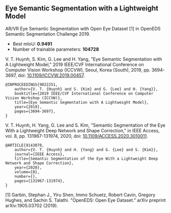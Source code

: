 
## Eye Semantic Segmentation with a Lightweight Model
AR/VR Eye Semantic Segmentation with Open Eye Dataset [1] in OpenEDS Semantic Segmentation Challenge 2019.
- Best mIoU: **0.9491**
- Number of trainable parameters: **104728**


V. T. Huynh, S. Kim, G. Lee and H. Yang, "Eye Semantic Segmentation with A Lightweight Model," 2019 IEEE/CVF International Conference on Computer Vision Workshop (ICCVW), Seoul, Korea (South), 2019, pp. 3694-3697, doi: [10.1109/ICCVW.2019.00457](https://ieeexplore.ieee.org/document/9022251).
```
@INPROCEEDINGS{9022251,  
    author={V. T. {Huynh} and S. {Kim} and G. {Lee} and H. {Yang}},  
    booktitle={2019 IEEE/CVF International Conference on Computer Vision Workshop (ICCVW)},   
    title={Eye Semantic Segmentation with A Lightweight Model},   
    year={2019},  
    pages={3694-3697},
}
```

V. T. Huynh, H. Yang, G. Lee and S. Kim, "Semantic Segmentation of the Eye With a Lightweight Deep Network and Shape Correction," in IEEE Access, vol. 8, pp. 131967-131974, 2020, doi: [10.1109/ACCESS.2020.3010011](https://ieeexplore.ieee.org/document/9143078).
```
@ARTICLE{9143078,  
    author={V. T. {Huynh} and H. {Yang} and G. {Lee} and S. {Kim}},  
    journal={IEEE Access},   
    title={Semantic Segmentation of the Eye With a Lightweight Deep Network and Shape Correction},   
    year={2020},  
    volume={8},  
    number={},  
    pages={131967-131974},
}
```
[1] Garbin, Stephan J., Yiru Shen, Immo Schuetz, Robert Cavin, Gregory Hughes, and Sachin S. Talathi. "OpenEDS: Open Eye Dataset." arXiv preprint arXiv:1905.03702 (2019).
